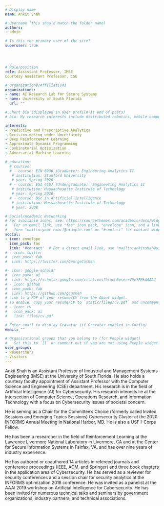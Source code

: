 ```yaml
---
# Display name
name: Ankit Shah

# Username (this should match the folder name)
authors:
- admin

# Is this the primary user of the site?
superuser: true




# Role/position
role: Assistant Professor, IMSE
Courtesy Assistant Professor, CSE

# Organizations/Affiliations
organizations:
- name: AI Research Lab for Secure Systems
- name: University of South Florida
  url: ""

# Short bio (displayed in user profile at end of posts)
# bio: My research interests include distributed robotics, mobile computing and programmable matter.

interests:
- Predictive and Prescriptive Analytics
- Decision-making under Uncertainty
- Deep Reinforcement Learning
- Approximate Dynamic Programming
- Combinatorial Optimization
- Adversarial Machine Learning

# education:
  # courses:
  # - course: EIN 6936 (Graduate): Engineering Analytics II
   # institution: Stanford University
   # year: Spring 2020
  # - course: ESI 4607 (Undergraduate): Engineering Analytics II
   # institution: Massachusetts Institute of Technology
   # year: Spring 2020
  # - course: BSc in Artificial Intelligence
   # institution: Massachusetts Institute of Technology
   # year: 2008

# Social/Academic Networking
# For available icons, see: https://sourcethemes.com/academic/docs/widgets/#icons
#   For an email link, use "fas" icon pack, "envelope" icon, and a link in the
#   form "mailto:your-email@example.com" or "#contact" for contact widget.
social:
- icon: envelope
  icon_pack: fas
  link: '#contact'  # For a direct email link, use "mailto:ankitshah@usf.edu".
# - icon: twitter
#  icon_pack: fab
#  link: https://twitter.com/GeorgeCushen

#- icon: google-scholar
#  icon_pack: ai
#  link: https://scholar.google.com/citations?hl=en&user=V5e7PHkAAAAJ
# - icon: github
#  icon_pack: fab
#  link: https://github.com/gcushen
# Link to a PDF of your resume/CV from the About widget.
# To enable, copy your resume/CV to `static/files/cv.pdf` and uncomment the lines below.  
# - icon: cv
#   icon_pack: ai
#   link: files/cv.pdf

# Enter email to display Gravatar (if Gravatar enabled in Config)
email: ""
  
# Organizational groups that you belong to (for People widget)
#   Set this to `[]` or comment out if you are not using People widget.  
user_groups:
- Researchers
- Visitors
---
```


Ankit Shah is an Assistant Professor of Industrial and Management Systems Engineering (IMSE) at the University of South Florida. He also holds a courtesy faculty appointment of Assistant Professor with the Computer Science and Engineering (CSE) department. His research is in the field of Artificial Intelligence (AI) for Cybersecurity. His research interests lie at the intersection of Computer Science, Operations Research, and Information Technology with a focus on Cybersecurity issues of societal concern.

He is serving as a Chair for the Committee’s Choice (formerly called Invited Sessions and Emerging Topics Sessions) Cybersecurity Cluster at the 2020 INFORMS Annual Meeting in National Harbor, MD. He is also a USF I-Corps Fellow.

He has been a researcher in the field of Reinforcement Learning at the Lawrence Livermore National Laboratory in Livermore, CA and at the Center for Secure Information Systems in Fairfax, VA, and has over nine years of industry experience.

He has authored or coauthored 14 articles in refereed journals and conference proceedings (IEEE, ACM, and Springer) and three book chapters in the application area of Cybersecurity. He has served as a reviewer for security conferences and a session chair for security analytics at the INFORMS optimization 2018 conference. He was invited as a panelist at the AAAI 2019 workshop on Artificial Intelligence for Cybersecurity. He has been invited for numerous technical talks and seminars by government organizations, industry partners, and technical associations.
